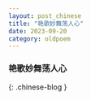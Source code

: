 ```yaml
---
layout: post_chinese
title: "艳歌妙舞荡人心"
date: 2023-09-20
category: oldpoem
---
```


### 艳歌妙舞荡人心
{: .chinese-blog }